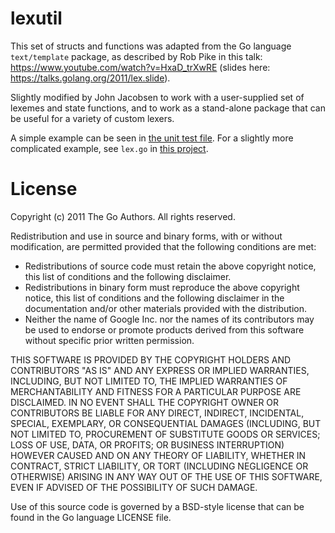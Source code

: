 # lexutil

This set of structs and functions was adapted from the Go language `text/template`
package, as described by Rob Pike in this talk: https://www.youtube.com/watch?v=HxaD_trXwRE
(slides here: https://talks.golang.org/2011/lex.slide).

Slightly modified by John Jacobsen to work with a user-supplied set of
lexemes and state functions, and to work as a stand-alone package that can be
useful for a variety of custom lexers.  

A simple example can be seen
in [the unit test file](https://github.com/eigenhombre/lexutil/blob/master/lexutil_test.go#L9).
For a slightly more complicated example, see `lex.go` in [this
project](https://github.com/eigenhombre/l1/).

# License

Copyright (c) 2011 The Go Authors. All rights reserved.

Redistribution and use in source and binary forms, with or without
modification, are permitted provided that the following conditions are
met:

   * Redistributions of source code must retain the above copyright
notice, this list of conditions and the following disclaimer.
   * Redistributions in binary form must reproduce the above
copyright notice, this list of conditions and the following disclaimer
in the documentation and/or other materials provided with the
distribution.
   * Neither the name of Google Inc. nor the names of its
contributors may be used to endorse or promote products derived from
this software without specific prior written permission.

THIS SOFTWARE IS PROVIDED BY THE COPYRIGHT HOLDERS AND CONTRIBUTORS
"AS IS" AND ANY EXPRESS OR IMPLIED WARRANTIES, INCLUDING, BUT NOT
LIMITED TO, THE IMPLIED WARRANTIES OF MERCHANTABILITY AND FITNESS FOR
A PARTICULAR PURPOSE ARE DISCLAIMED. IN NO EVENT SHALL THE COPYRIGHT
OWNER OR CONTRIBUTORS BE LIABLE FOR ANY DIRECT, INDIRECT, INCIDENTAL,
SPECIAL, EXEMPLARY, OR CONSEQUENTIAL DAMAGES (INCLUDING, BUT NOT
LIMITED TO, PROCUREMENT OF SUBSTITUTE GOODS OR SERVICES; LOSS OF USE,
DATA, OR PROFITS; OR BUSINESS INTERRUPTION) HOWEVER CAUSED AND ON ANY
THEORY OF LIABILITY, WHETHER IN CONTRACT, STRICT LIABILITY, OR TORT
(INCLUDING NEGLIGENCE OR OTHERWISE) ARISING IN ANY WAY OUT OF THE USE
OF THIS SOFTWARE, EVEN IF ADVISED OF THE POSSIBILITY OF SUCH DAMAGE.

Use of this source code is governed by a BSD-style
license that can be found in the Go language LICENSE file.
